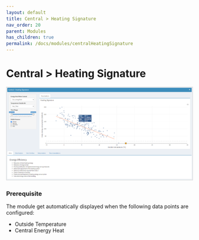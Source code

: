 ```yaml
---
layout: default
title: Central > Heating Signature
nav_order: 20
parent: Modules
has_children: true
permalink: /docs/modules/centralHeatingSignature
---
```


# Central > Heating Signature

<img src="https://raw.githubusercontent.com/hslu-ige-laes/lcm/master/docs/assets/images/centralHeatingSignature_00.PNG" style="border:1px solid lightgrey"/>

### Prerequisite
The module get automatically displayed when the following data points are configured:
- Outside Temperature
- Central Energy Heat
